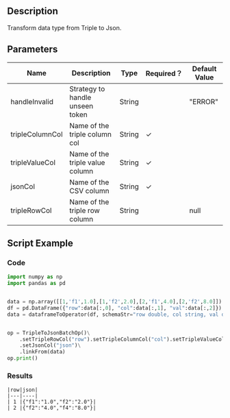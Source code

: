 ## Description
Transform data type from Triple to Json.

## Parameters
| Name | Description | Type | Required？ | Default Value |
| --- | --- | --- | --- | --- |
| handleInvalid | Strategy to handle unseen token | String |  | "ERROR" |
| tripleColumnCol | Name of the triple column col | String | ✓ |  |
| tripleValueCol | Name of the triple value column | String | ✓ |  |
| jsonCol | Name of the CSV column | String | ✓ |  |
| tripleRowCol | Name of the triple row column | String |  | null |

## Script Example
### Code
```python
import numpy as np
import pandas as pd


data = np.array([[1,'f1',1.0],[1,'f2',2.0],[2,'f1',4.0],[2,'f2',8.0]])
df = pd.DataFrame({"row":data[:,0], "col":data[:,1], "val":data[:,2]})
data = dataframeToOperator(df, schemaStr="row double, col string, val double",op_type="batch")


op = TripleToJsonBatchOp()\
    .setTripleRowCol("row").setTripleColumnCol("col").setTripleValueCol("val")\
    .setJsonCol("json")\
    .linkFrom(data)
op.print()
```

### Results
    
    |row|json|
    |---|----|
    | 1 |{"f1":"1.0","f2":"2.0"}|
    | 2 |{"f2":"4.0","f4":"8.0"}|

